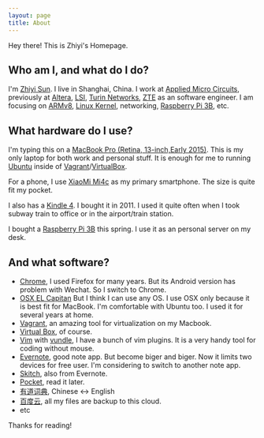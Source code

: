 ```yaml
---
layout: page
title: About
---
```


<p class="message">
	Hey there! This is Zhiyi's Homepage. 
</p>

## Who am I, and what do I do?

I'm [Zhiyi Sun](https://cn.linkedin.com/in/zhiyisun). I live in Shanghai, China. I work at [Applied Micro Circuits](http://apm.com), previously at [Altera](http://www.altera.com), [LSI](http://www.lsi.com), [Turin Networks](https://www.linkedin.com/company/turin-networks), [ZTE](http://www.zte.com) as an software engineer. I am focusing on [ARMv8](http://www.arm.com/products/processors/armv8-architecture.php), [Linux Kernel](https://www.kernel.org/), networking, [Raspberry Pi 3B](https://www.raspberrypi.org/products/raspberry-pi-3-model-b/), etc.

## What hardware do I use?

I'm typing this on a [MacBook Pro (Retina, 13-inch,Early 2015)](https://support.apple.com/kb/sp715?locale=en_US). This is my only laptop for both work and personal stuff. It is enough for me to running [Ubuntu](http://www.ubuntu.com/server) inside of [Vagrant](https://www.vagrantup.com/)/[VirtualBox](https://www.virtualbox.org/).

For a phone, I use [XiaoMi Mi4c](http://www.mi.com/mi4c/) as my primary smartphone. The size is quite fit my pocket.

I also has a [Kindle 4](http://www.amazon.com/Kindle-eReader-eBook-Reader-e-Reader-Special-Offers/dp/B0051QVESA). I bought it in 2011. I used it quite often when I took subway train to office or in the airport/train station.

I bought a [Raspberry Pi 3B](https://www.raspberrypi.org/products/raspberry-pi-3-model-b/) this spring. I use it as an personal server on my desk.

## And what software?

* [Chrome](http://www.google.com/chrome/), I used Firefox for many years. But its Android version has problem with Wechat. So I switch to Chrome.
* [OSX EL Capitan](https://www.apple.com/osx/) But I think I can use any OS. I use OSX only because it is best fit for MacBook. I'm comfortable with Ubuntu too. I used it for several years at home.
* [Vagrant](http://vagrantup.com), an amazing tool for virtualization on my Macbook.
* [Virtual Box](http://virtualbox.org), of course.
* [Vim](http://vim.org) with [vundle](https://github.com/gmarik/Vundle.vim), I have a bunch of vim plugins. It is a very handy tool for coding without mouse.
* [Evernote](http://evernote.com), good note app. But become biger and biger. Now it limits two devices for free user. I'm considering to switch to another note app.
* [Skitch](https://evernote.com/skitch/), also from Evernote.
* [Pocket](https://getpocket.com/), read it later.
* [有道词典](http://dict.youdao.com/), Chinese <-> English
* [百度云](http://pan.baidu.com), all my files are backup to this cloud.
* etc

Thanks for reading!
